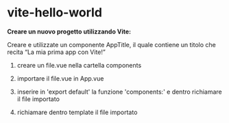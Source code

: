 # vite-hello-world

**Creare un nuovo progetto utilizzando Vite:**

Creare e utilizzate un componente AppTitle, il quale contiene un titolo che recita “La mia prima app con Vite!”

1. creare un file.vue nella cartella components

2. importare il file.vue in App.vue

3. inserire in 'export default' la funzione 'components:' e dentro richiamare il file importato

4. richiamare dentro template il file importato